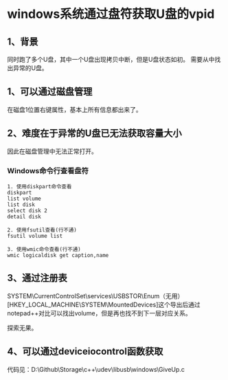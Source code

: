 # windows系统通过盘符获取U盘的vpid

## 1、背景
同时跑了多个U盘，其中一个U盘出现拷贝中断，但是U盘状态如初。
需要从中找出异常的U盘。

## 1、可以通过磁盘管理
在磁盘1位置右键属性，基本上所有信息都出来了。

## 2、难度在于异常的U盘已无法获取容量大小 
因此在磁盘管理中无法正常打开。

### Windows命令行查看盘符
```
1. 使用diskpart命令查看
diskpart
list volume
list disk
select disk 2
detail disk

2. 使用fsutil查看(行不通)
fsutil volume list

3. 使用wmic命令查看(行不通)
wmic logicaldisk get caption,name
```

## 3、通过注册表
SYSTEM\\CurrentControlSet\\services\\USBSTOR\\Enum（无用）
[HKEY_LOCAL_MACHINE\SYSTEM\MountedDevices]这个导出后通过notepad++对比可以找出volume，但是再也找不到下一层对应关系。

探索无果。

## 4、可以通过deviceiocontrol函数获取
代码见：D:\Github\Storage\c++\udev\libusb\windows\GiveUp.c
